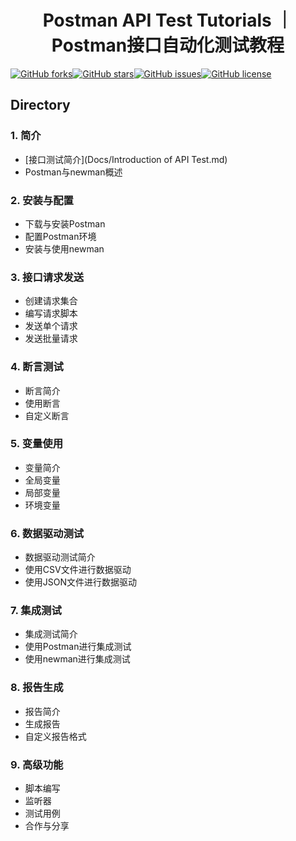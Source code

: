 
<h1 align=center>Postman API Test Tutorials ｜ Postman接口自动化测试教程</h1>

[![GitHub forks](https://img.shields.io/github/forks/naodeng/apitest-postman-tutorials)](https://github.com/naodeng/apitest-postman-tutorials/network)[![GitHub stars](https://img.shields.io/github/stars/naodeng/apitest-postman-tutorials)](https://github.com/naodeng/apitest-postman-tutorials/stargazers)[![GitHub issues](https://img.shields.io/github/issues/naodeng/apitest-postman-tutorials)](https://github.com/naodeng/apitest-postman-tutorials/issues)[![GitHub license](https://img.shields.io/github/license/naodeng/apitest-postman-tutorials)](https://github.com/naodeng/apitest-postman-tutorials/blob/main/LICENSE)

## Directory
### 1. 简介
   - [接口测试简介](Docs/Introduction of API Test.md)
   - Postman与newman概述
### 2. 安装与配置
   - 下载与安装Postman
   - 配置Postman环境
   - 安装与使用newman
### 3. 接口请求发送
   - 创建请求集合
   - 编写请求脚本
   - 发送单个请求
   - 发送批量请求
### 4. 断言测试
   - 断言简介
   - 使用断言
   - 自定义断言
### 5. 变量使用
   - 变量简介
   - 全局变量
   - 局部变量
   - 环境变量
### 6. 数据驱动测试
   - 数据驱动测试简介
   - 使用CSV文件进行数据驱动
   - 使用JSON文件进行数据驱动
### 7. 集成测试
   - 集成测试简介
   - 使用Postman进行集成测试
   - 使用newman进行集成测试
### 8. 报告生成
   - 报告简介
   - 生成报告
   - 自定义报告格式
### 9. 高级功能
   - 脚本编写
   - 监听器
   - 测试用例
   - 合作与分享
